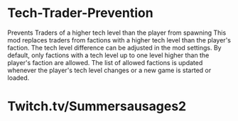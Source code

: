 # Tech-Trader-Prevention
Prevents Traders of a higher tech level than the player from spawning
 This mod replaces traders from factions with a higher tech level than the player's faction. The tech level difference can be adjusted in the mod settings. By default, only factions with a tech level up to one level higher than the player's faction are allowed. The list of allowed factions is updated whenever the player's tech level changes or a new game is started or loaded.


# Twitch.tv/Summersausages2
